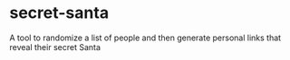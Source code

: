 # secret-santa
A tool to randomize a list of people and then generate personal links that reveal their secret Santa

